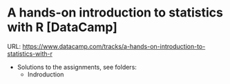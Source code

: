 # A hands-on introduction to statistics with R [DataCamp]

URL: https://www.datacamp.com/tracks/a-hands-on-introduction-to-statistics-with-r

* Solutions to the assignments, see folders:
	* Indroduction

